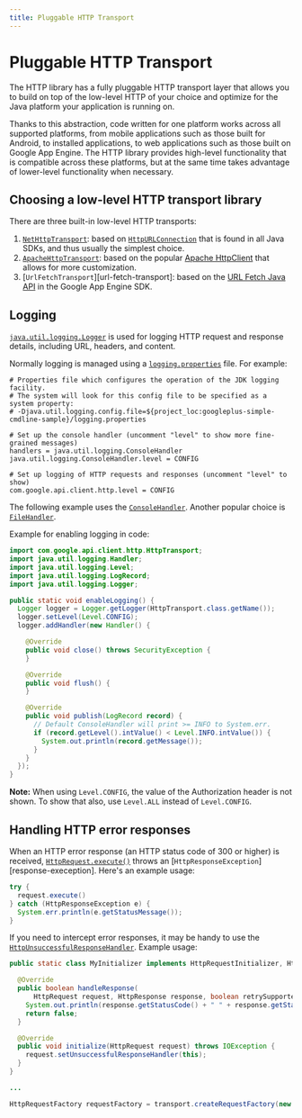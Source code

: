 ```yaml
---
title: Pluggable HTTP Transport
---
```


# Pluggable HTTP Transport

The HTTP library has a fully pluggable HTTP transport layer that allows you to build on top of the
low-level HTTP of your choice and optimize for the Java platform your application is running on.

Thanks to this abstraction, code written for one platform works across all supported platforms, from
mobile applications such as those built for Android, to installed applications, to web applications
such as those built on Google App Engine. The HTTP library provides high-level functionality that is
compatible across these platforms, but at the same time takes advantage of lower-level functionality
when necessary.

## Choosing a low-level HTTP transport library

There are three built-in low-level HTTP transports:

1. [`NetHttpTransport`][net-http-transport]: based on [`HttpURLConnection`][http-url-connection]
that is found in all Java SDKs, and thus usually the simplest choice.
1. [`ApacheHttpTransport`][apache-http-transport]: based on the popular
[Apache HttpClient][apache-http-client] that allows for more customization.
1. [`UrlFetchTransport`][url-fetch-transport]: based on the [URL Fetch Java API][url-fetch] in the
Google App Engine SDK.

## Logging

[`java.util.logging.Logger`][logger] is used for logging HTTP request and response details,
including URL, headers, and content.

Normally logging is managed using a [`logging.properties`][logging-properties] file. For example:

```properties
# Properties file which configures the operation of the JDK logging facility.
# The system will look for this config file to be specified as a system property:
# -Djava.util.logging.config.file=${project_loc:googleplus-simple-cmdline-sample}/logging.properties

# Set up the console handler (uncomment "level" to show more fine-grained messages)
handlers = java.util.logging.ConsoleHandler
java.util.logging.ConsoleHandler.level = CONFIG

# Set up logging of HTTP requests and responses (uncomment "level" to show)
com.google.api.client.http.level = CONFIG
```

The following example uses the [`ConsoleHandler`][console-handler]. Another popular choice is
[`FileHandler`][file-handler].

Example for enabling logging in code:

```java
import com.google.api.client.http.HttpTransport;
import java.util.logging.Handler;
import java.util.logging.Level;
import java.util.logging.LogRecord;
import java.util.logging.Logger;

public static void enableLogging() {
  Logger logger = Logger.getLogger(HttpTransport.class.getName());
  logger.setLevel(Level.CONFIG);
  logger.addHandler(new Handler() {

    @Override
    public void close() throws SecurityException {
    }

    @Override
    public void flush() {
    }

    @Override
    public void publish(LogRecord record) {
      // Default ConsoleHandler will print >= INFO to System.err.
      if (record.getLevel().intValue() < Level.INFO.intValue()) {
        System.out.println(record.getMessage());
      }
    }
  });
}
```

**Note:** When using `Level.CONFIG`, the value of the Authorization header is not shown. To show
that also, use `Level.ALL` instead of `Level.CONFIG`.

## Handling HTTP error responses

When an HTTP error response (an HTTP status code of 300 or higher) is received,
[`HttpRequest.execute()`][request-execute] throws an [`HttpResponseException`][response-exeception].
Here's an example usage:

```java
try {
  request.execute()
} catch (HttpResponseException e) {
  System.err.println(e.getStatusMessage());
}
```

If you need to intercept error responses, it may be handy to use the
[`HttpUnsuccessfulResponseHandler`][http-unsuccessful-response-handler]. Example usage:

```java
public static class MyInitializer implements HttpRequestInitializer, HttpUnsuccessfulResponseHandler {

  @Override
  public boolean handleResponse(
      HttpRequest request, HttpResponse response, boolean retrySupported) throws IOException {
    System.out.println(response.getStatusCode() + " " + response.getStatusMessage());
    return false;
  }

  @Override
  public void initialize(HttpRequest request) throws IOException {
    request.setUnsuccessfulResponseHandler(this);
  }
}

...

HttpRequestFactory requestFactory = transport.createRequestFactory(new MyInitializer());
```

[net-http-transport]: https://googleapis.dev/java/google-http-client/latest/index.html?com/google/api/client/http/javanet/NetHttpTransport.html
[http-url-connection]: http://docs.oracle.com/javase/7/docs/api/java/net/HttpURLConnection.html
[apache-http-transport]: https://googleapis.dev/java/google-http-client/latest/index.html?com/google/api/client/http/apache/v2/ApacheHttpTransport.html
[apache-http-client]: http://hc.apache.org/httpcomponents-client-ga/index.html
[url=fetch-transport]: https://googleapis.dev/java/google-http-client/latest/index.html?com/google/api/client/extensions/appengine/http/UrlFetchTransport.html
[url-fetch]: https://cloud.google.com/appengine/docs/java/javadoc/com/google/appengine/api/urlfetch/package-summary
[logger]: https://docs.oracle.com/javase/7/docs/api/java/util/logging/Logger.html
[logging-properties]: https://github.com/google/google-http-java-client/blob/master/samples/googleplus-simple-cmdline-sample/logging.properties
[console-handler]: https://docs.oracle.com/javase/7/docs/api/java/util/logging/ConsoleHandler.html
[file-handler]: https://docs.oracle.com/javase/7/docs/api/java/util/logging/FileHandler.html
[request-execute]: https://googleapis.dev/java/google-http-client/latest/com/google/api/client/http/HttpRequest.html#execute--
[response-exception]: https://googleapis.dev/java/google-http-client/latest/index.html?com/google/api/client/http/HttpResponseException.html
[http-unsuccessful-response-handler]: https://googleapis.dev/java/google-http-client/latest/index.html?com/google/api/client/http/HttpUnsuccessfulResponseHandler.html